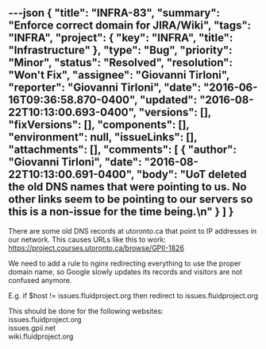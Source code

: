 ---json
{
  "title": "INFRA-83",
  "summary": "Enforce correct domain for JIRA/Wiki",
  "tags": "INFRA",
  "project": {
    "key": "INFRA",
    "title": "Infrastructure"
  },
  "type": "Bug",
  "priority": "Minor",
  "status": "Resolved",
  "resolution": "Won't Fix",
  "assignee": "Giovanni Tirloni",
  "reporter": "Giovanni Tirloni",
  "date": "2016-06-16T09:36:58.870-0400",
  "updated": "2016-08-22T10:13:00.693-0400",
  "versions": [],
  "fixVersions": [],
  "components": [],
  "environment": null,
  "issueLinks": [],
  "attachments": [],
  "comments": [
    {
      "author": "Giovanni Tirloni",
      "date": "2016-08-22T10:13:00.691-0400",
      "body": "UoT deleted the old DNS names that were pointing to us. No other links seem to be pointing to our servers so this is a non-issue for the time being.\n"
    }
  ]
}
---
There are some old DNS records at utoronto.ca that point to IP addresses in our network. This causes URLs like this to work: <https://project.courses.utoronto.ca/browse/GPII-1826>

We need to add a rule to nginx redirecting everything to use the proper domain name, so Google slowly updates its records and visitors are not confused anymore.

E.g. if $host != issues.fluidproject.org then redirect to issues.fluidproject.org

This should be done for the following websites:\
issues.fluidproject.org\
issues.gpii.net\
wiki.fluidproject.org

        